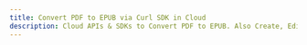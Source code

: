 ---title: Convert PDF to EPUB via Curl SDK in Clouddescription: Cloud APIs & SDKs to Convert PDF to EPUB. Also Create, Edit & Render Microsoft Word & OpenOffice documents in the Cloud.---